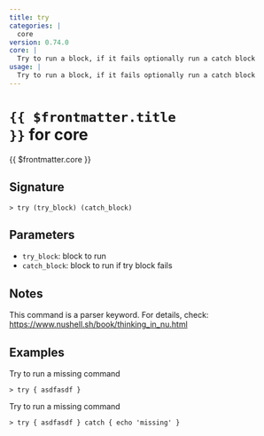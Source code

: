 ```yaml
---
title: try
categories: |
  core
version: 0.74.0
core: |
  Try to run a block, if it fails optionally run a catch block
usage: |
  Try to run a block, if it fails optionally run a catch block
---
```


# <code>{{ $frontmatter.title }}</code> for core

<div class='command-title'>{{ $frontmatter.core }}</div>

## Signature

```> try (try_block) (catch_block)```

## Parameters

 -  `try_block`: block to run
 -  `catch_block`: block to run if try block fails

## Notes
This command is a parser keyword. For details, check:
  https://www.nushell.sh/book/thinking_in_nu.html
## Examples

Try to run a missing command
```shell
> try { asdfasdf }
```

Try to run a missing command
```shell
> try { asdfasdf } catch { echo 'missing' }
```
